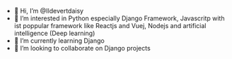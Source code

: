 - 👋 Hi, I’m @Ildevertdaisy
- 👀 I’m interested in Python especially Django Framework, Javascritp with ist poppular framework like Reactjs and Vuej, Nodejs and artificial intelligence (Deep learning)
- 🌱 I’m currently learning Django 
- 💞️ I’m looking to collaborate on Django projects

<!---
Ildevertdaisy/Ildevertdaisy is a ✨ special ✨ repository because its `README.md` (this file) appears on your GitHub profile.
You can click the Preview link to take a look at your changes.
--->
